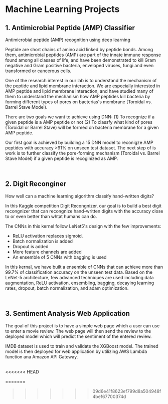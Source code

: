 # Machine Learning Projects

## 1. Antimicrobial Peptide (AMP) Classifier

Antimicrobial peptide (AMP) recognition using deep learning

Peptide are short chains of amino acid linked by peptide bonds. Among them, antimicrobial peptides (AMP) are part of the innate immune response found among all classes of life, and have been demonstrated to kill Gram negative and Gram positive bacteria, enveloped viruses, fungi and even transformed or cancerous cells.

One of the research interest in our lab is to understand the mechanism of the peptide and lipid membrane interaction. We are especially interested in AMP peptide and lipid membrane interaction, and have studied many of them to understand the mechanism how AMP peptides kill bacteria by forming different types of pores on bacterias's membrane (Toroidal vs. Barrel Stave Model).

There are two goals we want to achieve using DNN:
(1) To recognize if a given peptide is a AMP peptide or not
(2) To classfy what kind of pores (Toroidal or Barrel Stave) will be formed on bacteria membrane for a given AMP peptide. 

Our first goal is achieved by building a 15 DNN model to reconigze AMP peptides with accuracy >91% on unseen test dataset. The next step of is work is to further classify the pore-forming mechanism (Toroidal vs. Barrel Stave Model) if a given peptide is recoginized as AMP.

<br>

## 2. Digit Reconginer


How well can a machine learning algorithm classify hand-written digits?

In this Kaggle competition Digit Recongnizer, our goal is to build a best digit recongnizer that can recongnize hand-written digits with the accuracy close to or even better than whtat humans can do.

The CNNs in this kernel follow LeNet5's design with the few improvements:

- ReLU activation replaces sigmoid.
- Batch normalization is added
- Dropout is added
- More feature channels are added
- An ensemble of 5 CNNs with bagging is used

In this kernal, we have built a ensemble of CNNs that can achieve more than 99.7% of classification accuracy on the unseen test data. Based on the LeNet-5 architecture, few advanced techniques are used including data augmentation, ReLU activation, ensembling, bagging, decaying learning rates, dropout, batch normalization, and adam optimization.

<br>

## 3. Sentiment Analysis Web Application

The goal of this project is to have a simple web page which a user can use to enter a movie review. The web page will then send the review to the deployed model which will predict the sentiment of the entered review. 

IMDB dataset is used to train and validate the XGBoost model. The trained model is then deployed for web application by utilizing AWS Lambda function ana Amazon API Gateway.  

<br>
<<<<<<< HEAD

=======
>>>>>>> 09d6e41f8623ef799d8a504948f4bef67700374d
